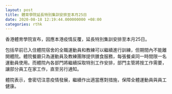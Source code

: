 ```yaml
---
layout: post
title: 體育學院延長特別集訓安排至本月25日
date: 2020-08-18 12:19:44.000000000 +08:00
categories: rthk
---
```


香港體育學院宣布，因應本港疫情反覆，延長特別集訓安排至本月25日。

包括早前已入住體院宿舍的全職運動員和教練可以繼續進行訓練，但期間內不能離開體院。體院餐廳只為運動員及教練團隊提供膳食服務，每張餐桌同一時間限一名運動員使用。而體院內各部門將繼續採取特別工作安排，部門主管將按工作需要，讓部分員工在家工作，直至另行通知。

體院表示，會密切注意疫情發展，繼續作出適當應對措施，保障全體運動員與員工健康。
